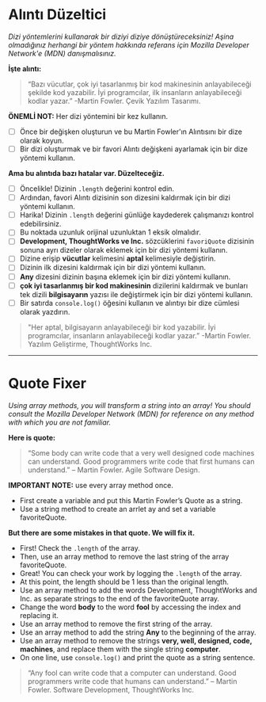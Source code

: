 # Alıntı Düzeltici

*Dizi yöntemlerini kullanarak bir diziyi diziye dönüştüreceksiniz!
Aşina olmadığınız herhangi bir yöntem hakkında referans için Mozilla Developer Network'e (MDN) danışmalısınız.*

**İşte alıntı:**

> “Bazı vücutlar, çok iyi tasarlanmış bir kod makinesinin anlayabileceği şekilde kod yazabilir. İyi programcılar, ilk insanların anlayabileceği kodlar yazar.” -Martin Fowler. Çevik Yazılım Tasarımı.

**ÖNEMLİ NOT:** Her dizi yöntemini bir kez kullanın.

* [ ] Önce bir değişken oluşturun ve bu Martin Fowler'ın Alıntısını bir dize olarak koyun.
* [ ] Bir dizi oluşturmak ve bir favori Alıntı değişkeni ayarlamak için bir dize yöntemi kullanın.

**Ama bu alıntıda bazı hatalar var. Düzelteceğiz.**

* [ ] Öncelikle! Dizinin `.length` değerini kontrol edin.
* [ ] Ardından, favori Alıntı dizisinin son dizesini kaldırmak için bir dizi yöntemi kullanın.
* [ ] Harika! Dizinin `.length` değerini günlüğe kaydederek çalışmanızı kontrol edebilirsiniz.
* [ ] Bu noktada uzunluk orijinal uzunluktan 1 eksik olmalıdır.
* [ ] **Development, ThoughtWorks ve Inc.** sözcüklerini `favoriQuote` dizisinin sonuna ayrı dizeler olarak eklemek için bir dizi yöntemi kullanın.
* [ ] Dizine erişip **vücutlar** kelimesini **aptal** kelimesiyle değiştirin.
* [ ] Dizinin ilk dizesini kaldırmak için bir dizi yöntemi kullanın.
* [ ] **Any** dizesini dizinin başına eklemek için bir dizi yöntemi kullanın.
* [ ] **çok iyi tasarlanmış bir kod makinesinin** dizilerini kaldırmak ve bunları tek dizili **bilgisayarın** yazısı ile değiştirmek için bir dizi yöntemi kullanın.
* [ ] Bir satırda `console.log()` öğesini kullanın ve alıntıyı bir dize cümlesi olarak yazdırın.

> "Her aptal, bilgisayarın anlayabileceği bir kod yazabilir. İyi programcılar, insanların anlayabileceği kodlar yazar.” -Martin Fowler. Yazılım Geliştirme, ThoughtWorks Inc.

---

# Quote Fixer

*Using array methods, you will transform a string into an array!
You should consult the Mozilla Developer Network (MDN) for reference on any method with which you are not familiar.*

**Here is quote:**

> “Some body can write code that a very well designed code machines can understand. Good programmers write code that first humans can understand.” – Martin Fowler. Agile Software Design.

**IMPORTANT NOTE:** use every array method once.

* First create a variable and put this Martin Fowler’s Quote as a string.
* Use a string method to create an arrlet ay and set a variable favoriteQuote.

**But there are some mistakes in that quote. We will fix it.**

* First! Check the `.length` of the array.
* Then, use an array method to remove the last string of the array favoriteQuote.
* Great! You can check your work by logging the `.length` of the array.
* At this point, the length should be 1 less than the original length.
* Use an array method to add the words Development, ThoughtWorks and Inc. as separate strings to the end of the favoriteQuote array.
* Change the word **body** to the word **fool** by accessing the index and replacing it.
* Use an array method to remove the first string of the array.
* Use an array method to add the string **Any** to the beginning of the array.
* Use an array method to remove the strings **very, well, designed, code, machines**, and replace them with the single string **computer**.
* On one line, use `console.log()` and print the quote as a string sentence.

> “Any fool can write code that a computer can understand. Good programmers write code that humans can understand.” – Martin Fowler. Software Development, ThoughtWorks Inc.
